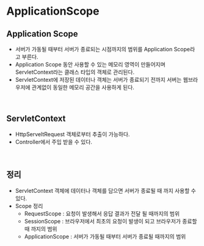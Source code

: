 # ApplicationScope

## Application Scope

- 서버가 가동될 때부터 서버가 종료되는 시점까지의 범위를 Application Scope라고 부른다.
- Application Scope 동안 사용할 수 있는 메모리 영역이 만들어지며 ServletContext라는 클래스 타입의 객체로 관리된다.
- ServletContext에 저장된 데이터나 객체는 서버가 종료되기 전까지 서버는 웹브라우저에 관계없이 동일한 메모리 공간을 사용하게 된다.

<br>

## ServletContext

- HttpServeltRequest 객체로부터 추출이 가능하다.
- Controller에서 주입 받을 수 있다.

<br>

## 정리

- ServletContext 객체에 데이터나 객체를 담으면 서버가 종료될 때 까지 사용할 수 있다.
- Scope 정리
  - RequestScope : 요청이 발생해서 응답 결과가 전달 될 때까지의 범위
  - SessionScope : 브라우저에서 최초의 요청이 발생이 되고 브라우저가 종료할 때 까지의 범위
  - ApplicationScope : 서버가 가동될 때부터 서버가 종료될 때까지의 범위

